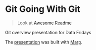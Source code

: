 # Git Going With Git

> Look at [Awesome Readme](https://github.com/matiassingers/awesome-readme)

Git overview presentation for Data Fridays

The [presentation](presentation.md) was built with [Marp](https://marp.app/).

